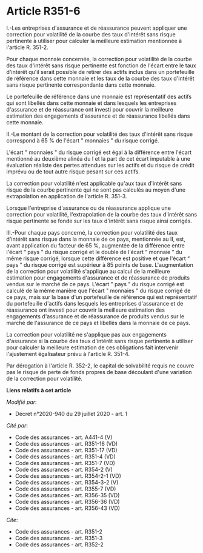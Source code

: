 # Article R351-6

I.-Les entreprises d'assurance et de réassurance peuvent appliquer une correction pour volatilité de la courbe des taux
d'intérêt sans risque pertinente à utiliser pour calculer la meilleure estimation mentionnée à l'article R. 351-2.

Pour chaque monnaie concernée, la correction pour volatilité de la courbe des taux d'intérêt sans risque pertinente est
fonction de l'écart entre le taux d'intérêt qu'il serait possible de retirer des actifs inclus dans un portefeuille de
référence dans cette monnaie et les taux de la courbe des taux d'intérêt sans risque pertinente correspondante dans cette
monnaie.

Le portefeuille de référence dans une monnaie est représentatif des actifs qui sont libellés dans cette monnaie et dans
lesquels les entreprises d'assurance et de réassurance ont investi pour couvrir la meilleure estimation des engagements
d'assurance et de réassurance libellés dans cette monnaie.

II.-Le montant de la correction pour volatilité des taux d'intérêt sans risque correspond à 65 % de l'écart " monnaies " du
risque corrigé.

L'écart " monnaies " du risque corrigé est égal à la différence entre l'écart mentionné au deuxième alinéa du I et la part de
cet écart imputable à une évaluation réaliste des pertes attendues sur les actifs et du risque de crédit imprévu ou de tout
autre risque pesant sur ces actifs.

La correction pour volatilité n'est applicable qu'aux taux d'intérêt sans risque de la courbe pertinente qui ne sont pas
calculés au moyen d'une extrapolation en application de l'article R. 351-3.

Lorsque l'entreprise d'assurance ou de réassurance applique une correction pour volatilité, l'extrapolation de la courbe des
taux d'intérêt sans risque pertinente se fonde sur les taux d'intérêt sans risque ainsi corrigés.

III.-Pour chaque pays concerné, la correction pour volatilité des taux d'intérêt sans risque dans la monnaie de ce pays,
mentionnée au II, est, avant application du facteur de 65 %, augmentée de la différence entre l'écart “ pays ” du risque
corrigé et le double de l'écart “ monnaie ” du même risque corrigé, lorsque cette différence est positive et que l'écart “
pays ” du risque corrigé est supérieur à 85 points de base. L'augmentation de la correction pour volatilité s'applique au
calcul de la meilleure estimation pour engagements d'assurance et de réassurance de produits vendus sur le marché de ce pays.
L'écart " pays " du risque corrigé est calculé de la même manière que l'écart " monnaies " du risque corrigé de ce pays, mais
sur la base d'un portefeuille de référence qui est représentatif du portefeuille d'actifs dans lesquels les entreprises
d'assurance et de réassurance ont investi pour couvrir la meilleure estimation des engagements d'assurance et de réassurance
de produits vendus sur le marché de l'assurance de ce pays et libellés dans la monnaie de ce pays.

La correction pour volatilité ne s'applique pas aux engagements d'assurance si la courbe des taux d'intérêt sans risque
pertinente à utiliser pour calculer la meilleure estimation de ces obligations fait intervenir l'ajustement égalisateur prévu
à l'article R. 351-4.

Par dérogation à l'article R. 352-2, le capital de solvabilité requis ne couvre pas le risque de perte de fonds propres de
base découlant d'une variation de la correction pour volatilité.

**Liens relatifs à cet article**

_Modifié par_:

  - Décret n°2020-940 du 29 juillet 2020 - art. 1

_Cité par_:

  - Code des assurances - art. A441-4 (V)
  - Code des assurances - art. R351-16 (VD)
  - Code des assurances - art. R351-17 (VD)
  - Code des assurances - art. R351-4 (VD)
  - Code des assurances - art. R351-7 (VD)
  - Code des assurances - art. R354-2 (V)
  - Code des assurances - art. R354-2-1 (VD)
  - Code des assurances - art. R354-3-2 (V)
  - Code des assurances - art. R355-7 (VD)
  - Code des assurances - art. R356-35 (VD)
  - Code des assurances - art. R356-36 (VD)
  - Code des assurances - art. R356-43 (VD)

_Cite_:

  - Code des assurances - art. R351-2
  - Code des assurances - art. R351-3
  - Code des assurances - art. R352-2
